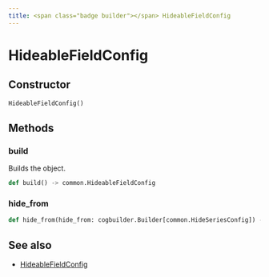 ```yaml
---
title: <span class="badge builder"></span> HideableFieldConfig
---
```

# <span class="badge builder"></span> HideableFieldConfig

## Constructor

```python
HideableFieldConfig()
```
## Methods

### <span class="badge object-method"></span> build

Builds the object.

```python
def build() -> common.HideableFieldConfig
```

### <span class="badge object-method"></span> hide_from

```python
def hide_from(hide_from: cogbuilder.Builder[common.HideSeriesConfig]) -> typing.Self
```

## See also

 * <span class="badge object-type-class"></span> [HideableFieldConfig](./object-HideableFieldConfig.md)
